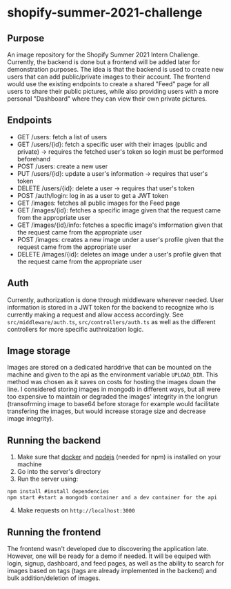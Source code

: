 # shopify-summer-2021-challenge

## Purpose
An image repository for the Shopify Summer 2021 Intern Challenge. Currently, the backend is done but a frontend will be added later for demonstration purposes. The idea is that the backend is used to create new users that can add public/private images to their account. The frontend would use the existing endpoints to create a shared "Feed" page for all users to share their public pictures, while also providing users with a more personal "Dashboard" where they can view their own private pictures.

## Endpoints
* GET /users: fetch a list of users
* GET /users/{id}: fetch a specific user with their images (public and private) -> requires the fetched user's token so login must be performed beforehand
* POST /users: create a new user
* PUT /users/{id}: update a user's information -> requires that user's token
* DELETE /users/{id}: delete a user -> requires that user's token
* POST /auth/login: log in as a user to get a JWT token
* GET /images: fetches all public images for the Feed page
* GET /images/{id}: fetches a specific image given that the request came from the appropriate user
* GET /images/{id}/info: fetches a specific image's imformation given that the request came from the appropriate user
* POST /images: creates a new image under a user's profile given that the request came from the appropriate user
* DELETE /images/{id}: deletes an image under a user's profile given that the request came from the appropriate user

## Auth
Currently, authorization is done through middleware wherever needed. User information is stored in a JWT token for the backend to recognize who is currently making a request and allow access accordingly. See `src/middleware/auth.ts`, `src/controllers/auth.ts` as well as the different controllers for more specific authroization logic.

## Image storage
Images are stored on a dedicated harddrive that can be mounted on the machine and given to the api as the environment variable `UPLOAD_DIR`. This method was chosen as it saves on costs for hosting the images down the line. I considered storing images in mongodb in different ways, but all were too expensive to maintain or degraded the images' integrity in the longrun (transofrming image to base64 before storage for example would facilitate transfering the images, but would increase storage size and decrease image integrity).

## Running the backend
1. Make sure that [docker](https://docs.docker.com/get-docker/) and [nodejs](https://nodejs.org/en/download/) (needed for npm) is installed on your machine
2. Go into the server's directory
3. Run the server using:
```
npm install #install dependencies
npm start #start a mongodb container and a dev container for the api
```
4. Make requests on `http://localhost:3000`

## Running the frontend
The frontend wasn't developed due to discovering the application late. However, one will be ready for a demo if needed. It will be equiped with login, signup, dashboard, and feed pages, as well as the ability to search for images based on tags (tags are already implemented in the backend) and bulk addition/deletion of images.